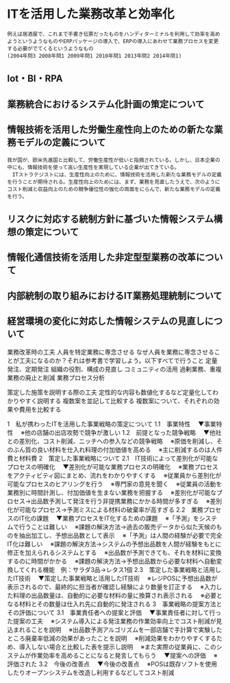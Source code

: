 # ITを活用した業務改革と効率化
	例えば居酒屋で、これまで手書き伝票だったものをハンディターミナルを利用して効率を高めようというようなものやERPパッケージの導入で、ERPの導入にあわせて業務プロセスを変更する必要がでてくるというようなもの
	(2004年問3 2008年問1 2009年問1 2010年問1 2013年問2 2014年問1)
## Iot・BI・RPA

## 業務統合におけるシステム化計画の策定について

## 情報技術を活用した労働生産性向上のための新たな業務モデルの定義について
	我が国が、欧米先進国と比較して、労働生産性が低いと指摘されている。しかし、日本企業の中にも、情報技術を使って高い生産性を実現している企業が出てきている。
	　ITストラテジストには、生産性向上のために、情報技術を活用した新たな業務モデルの定義を行うことが期待される。生産性向上のためには、まず、業務を見直したうえで、次のようにコスト削減と収益向上のための競争優位性の強化の両面をにらんで、新たな業務モデルの定義を行う。
	

## リスクに対応する統制方針に基づいた情報システム構想の策定について

## 情報化通信技術を活用した非定型型業務の改革について

## 内部統制の取り組みにおけるIT業務処理統制について

## 経営環境の変化に対応した情報システムの見直しについて


業務改革時の工夫
	人員を特定業務に専念させる
	なぜ人員を業務に専念させることが工夫になるのか？それは参考書で学習しよう。以下すべてで行うこと
	定量発注、定期発注
	組織の役割、構成の見直し
	コミュニティの活用
	過剰業務、重複業務の廃止と削減
	業務プロセス分析

策定した施策を説明する際の工夫
	定性的な内容も数値化するなど定量化してわかりやすく説明する
	複数案を並記して比較する
	複数案について、それぞれの効果や費用を比較する

1　私が携わったITを活用した事業戦略の策定について 
1.1　事業特性
　▼事業特性
　※他の店舗の出店攻勢で競争が激しい
1.2　前提となった競争戦略 
　▼他社との差別化、コスト削減、ニッチへの参入などの競争戦略 
　※原価を削減し、そのぶん質の良い材料を仕入れ料理の付加価値を高める
　※主に削減するのは人件費と材料費
2　策定した事業戦略について 
2.1　IT技術によって差別化が可能なプロセスの明確化 
　▼差別化が可能な業務プロセスの明確化 
　※業務プロセスをアクティビティ図にまとめ、流れをわかりやすくする
　※従業員から差別化が可能なプロセスのヒアリングを行う
　※専門家の意見を聞く
　※従業員の活動を業務別に時間計測し、付加価値を生まない業務を把握する
　※差別化が可能なプロセス→出品数予測して発注を行う非提携業務にかかる時間が多すぎる
　※差別化が可能なプロセス→予測ミスによる材料の破棄率が高すぎる
2.2　業務プロセスのIT化の課題 
　▼業務プロセスをIT化するための課題 
　※「予測」をシステムで行うことは難しい
　※課題の解決方法→過去の販売データから似た天候のものを抽出加工し、予想出品数として表示
　※「予測」は人間の経験が必要で完全IT化は難しい
　※課題の解決方法→システムの予想出品数を人間が経験をもとに修正を加えられるシステムとする
　※出品数が予測できても、それを材料に変換するのに時間がかかる
　※課題の解決方法→予想出品数から必要な材料へ自動変換してくれる機能　例：サラダ3品→レタス1個
2.3　策定した事業戦略と活用したIT技術 
　▼策定した事業戦略と活用したIT技術 
　※レジPOSに予想出品数が表示されるので、最終的に担当者が確認し経験により数量を訂正する
　※入力した料理の出品数量は、自動的に必要な材料の量に換算され表示される
　※必要となる材料とその数量は仕入れ先に自動的に発注される
3　事業戦略の提案方法とその評価について 
3.1　事業責任者への提案と評価 
　▼事業責任者に対して行った提案の工夫 
　※システム導入による発注業務の作業効率向上でコスト削減が見込まれることを説明
　※出品数予測アルゴリズムを一部店舗で手計算で実験したところ廃棄率低減の効果があったことを説明
　※削減効果をわかりやすくするため、導入しない場合と比較した表を提示し説明
　※また実際の従業員に、このシステムが作業効率を高めることになると発言してもらう
　▼提案への評価 
　※評価された
3.2　今後の改善点 
　▼今後の改善点
　※POSは既存ソフトを使用したりオープンシステムを改造し利用するなどしてコスト削減 